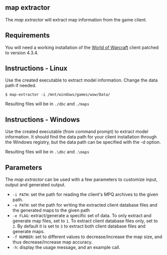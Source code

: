 ﻿map extractor
--------------
The *map extractor* will extract map information from the game client.

Requirements
------------
You will need a working installation of the [World of Warcraft][1] client patched
to version 4.3.4.

Instructions - Linux
--------------------
Use the created executable to extract model information. Change the data path if
needed.

    $ map-extractor -i /mnt/windows/games/wow/Data/

Resulting files will be in `./dbc` and `./maps`

Instructions - Windows
----------------------
Use the created executable (from command prompt) to extract model information.
It should find the data path for your client installation through the Windows
registry, but the data path can be specified with the -d option.

Resulting files will be in `.\dbc` and `.\maps`

Parameters
----------
The *map extractor* can be used with a few parameters to customize input, output
and generated output.

* `-i PATH`: set the path for reading the client's MPQ archives to the given
  path.
* `-o PATH`: set the path for writing the extracted client database files and
  the generated maps to the given path
* `-e FLAG`: extract/generate a specific set of data. To only extract and
  generate map files, set to `1`. To extract client database files only,
  set to `2`. By default it is set to `3` to extract both client database
  files and generate maps.
* `-f NUMBER`: set to different values to decrease/increase the map size,
  and thus decrease/increase map accuracy.
* `-h`: display the usage message, and an example call.


[1]: http://blizzard.com/games/wow/ "World of Warcraft"
